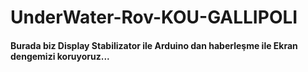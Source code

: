 # UnderWater-Rov-KOU-GALLIPOLI


#### Burada biz Display Stabilizator ile Arduino dan haberleşme ile Ekran dengemizi koruyoruz...
